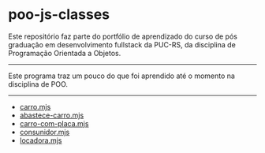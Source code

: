 # poo-js-classes
 
Este repositório faz parte do portfólio de aprendizado do curso de pós graduação em desenvolvimento fullstack da PUC-RS, da disciplina de Programação Orientada a Objetos.

<hr>
Este programa traz um pouco do que foi aprendido até o momento na disciplina de POO.
<hr>
<ul>
<li><a href="carro.mjs">carro.mjs</a></li>
<li><a href="abastece-carro.mjs">abastece-carro.mjs</a></li>
<li><a href="carro-com-placa.mjs">carro-com-placa.mjs</a></li>
<li><a href="consunidor.mjs">consunidor.mjs</a></li>
<li><a href="locadora.mjs">locadora.mjs</a></li>
</ul>
